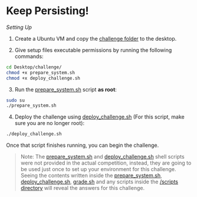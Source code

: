 # Keep Persisting!

_Setting Up_


1. Create a Ubuntu VM and copy the [challenge folder](.) to the desktop.

2. Give setup files executable permissions by running the following commands: 
```bash
cd Desktop/challenge/
chmod +x prepare_system.sh
chmod +x deploy_challenge.sh
```

3. Run the [prepare_system.sh](./prepare_system.sh) script **as root**:
```bash
sudo su
./prepare_system.sh
```

4. Deploy the challenge using [deploy_challenge.sh](./deploy_challenge.sh) (For this script, make sure you are no longer root):
```bash
./deploy_challenge.sh
```

Once that script finishes running, you can begin the challenge. 

>Note: The [prepare_system.sh](./prepare_system.sh) and [deploy_challenge.sh](./deploy_challenge.sh) shell scripts were not provided in the actual competition, instead, they are going to be used just once to set up your environment for this challenge. Seeing the contents written inside the [prepare_system.sh](./prepare_system.sh), [deploy_challenge.sh](./deploy_challenge.sh), [grade.sh](../grade.sh) and any scripts inside the [/scripts directory](./scripts) will reveal the answers for this challenge.
